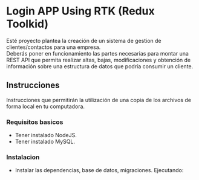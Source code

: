 # Login APP Using RTK (Redux Toolkid)
 Esté proyecto plantea la creación de un sistema de gestion de clientes/contactos para una empresa. <br>
 Deberás poner en funcionamiento las partes necesarias para montar una REST API que permita realizar altas, bajas, modificaciones y obtención de información sobre una estructura de datos que podría consumir un cliente.

## Instrucciones
Instrucciones que permitirán la utilización de una copia de los archivos de forma local en tu computadora.

### Requisitos basicos
- Tener instalado NodeJS.
- Tener instalado MySQL.

### Instalacion
- Instalar las dependencias, base de datos, migraciones. Ejecutando: